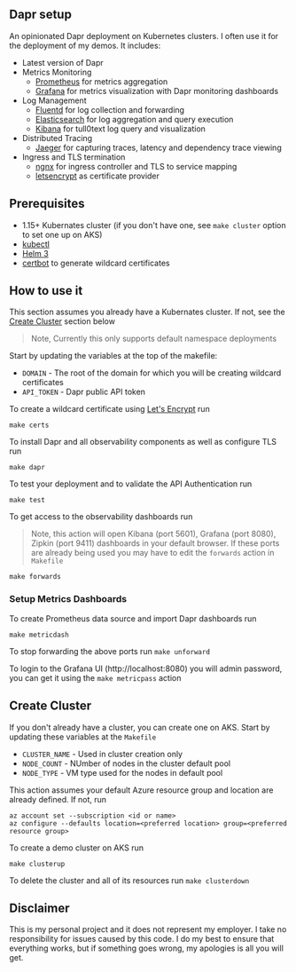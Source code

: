 ## Dapr setup

An opinionated Dapr deployment on Kubernetes clusters. I often use it for the deployment of my demos. It includes:

* Latest version of Dapr
* Metrics Monitoring
  * [Prometheus](https://prometheus.io/) for metrics aggregation
  * [Grafana](https://grafana.com/) for metrics visualization with Dapr monitoring dashboards
* Log Management
  * [Fluentd](https://www.fluentd.org/) for log collection and forwarding
  * [Elasticsearch](https://www.elastic.co/) for log aggregation and query execution
  * [Kibana](https://www.elastic.co/products/kibana) for tull0text log query and visualization
* Distributed Tracing
  * [Jaeger](https://www.jaegertracing.io/) for capturing traces, latency and dependency trace viewing
* Ingress and TLS termination
  * [ngnx](https://nginx.org/en/) for ingress controller and TLS to service mapping 
  * [letsencrypt](https://letsencrypt.org/) as certificate provider
  
## Prerequisites

* 1.15+ Kubernates cluster (if you don't have one, see `make cluster` option to set one up on AKS)
* [kubectl](https://kubernetes.io/docs/tasks/tools/install-kubectl/)
* [Helm 3](https://helm.sh/docs/intro/install/)
* [certbot](https://certbot.eff.org/) to generate wildcard certificates 

## How to use it

This section assumes you already have a Kubernates cluster. If not, see the [Create Cluster](#create-cluster) section below

> Note, Currently this only supports default namespace deployments

Start by updating the variables at the top of the makefile:

* `DOMAIN` - The root of the domain for which you will be creating wildcard certificates
* `API_TOKEN` - Dapr public API token 


To create a wildcard certificate using [Let's Encrypt](https://letsencrypt.org/) run

```shell
make certs
```

To install Dapr and all observability components as well as configure TLS run 

```shell
make dapr
```

To test your deployment and to validate the API Authentication run

```shell
make test
```

To get access to the observability dashboards run

> Note, this action will open Kibana (port 5601), Grafana (port 8080), Zipkin (port 9411) dashboards in your default browser. If these ports are already being used you may have to edit the `forwards` action in `Makefile`

```shell
make forwards
```

### Setup Metrics Dashboards

To create Prometheus data source and import Dapr dashboards run 

```shell
make metricdash
```

To stop forwarding the above ports run `make unforward`

To login to the Grafana UI (http://localhost:8080) you will admin password, you can get it using the `make metricpass` action

## Create Cluster

If you don't already have a cluster, you can create one on AKS. Start by updating these variables at the `Makefile`

* `CLUSTER_NAME` - Used in cluster creation only 
* `NODE_COUNT` - NUmber of nodes in the cluster default pool
* `NODE_TYPE` - VM type used for the nodes in default pool 

This action assumes your default Azure resource group and location are already defined. If not, run

```shell
az account set --subscription <id or name>
az configure --defaults location=<preferred location> group=<preferred resource group>
```

To create a demo cluster on AKS run

```shell
make clusterup
```

To delete the cluster and all of its resources run `make clusterdown`

## Disclaimer

This is my personal project and it does not represent my employer. I take no responsibility for issues caused by this code. I do my best to ensure that everything works, but if something goes wrong, my apologies is all you will get.